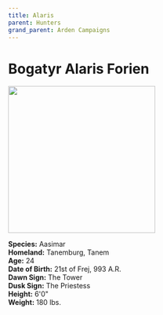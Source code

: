 ```yaml
---
title: Alaris
parent: Hunters
grand_parent: Arden Campaigns
---
```

  
# Bogatyr Alaris Forien

<img src="https://cdn.discordapp.com/attachments/539039028196933643/609061333366865927/15652177935994776254725421904951.png"  width="300">

**Species:** Aasimar<br>
**Homeland:** Tanemburg, Tanem<br>
**Age:** 24<br>
**Date of Birth:** 21st of Frej, 993 A.R.<br>
**Dawn Sign:** The Tower<br>
**Dusk Sign:** The Priestess<br>
**Height:** 6'0"<br>
**Weight:** 180 lbs.